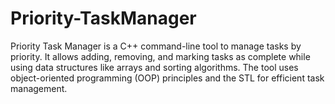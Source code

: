 # Priority-TaskManager
Priority Task Manager is a C++ command-line tool to manage tasks by priority. It allows adding, removing, and marking tasks as complete while using data structures like arrays and sorting algorithms. The tool uses object-oriented programming (OOP) principles and the STL for efficient task management.
